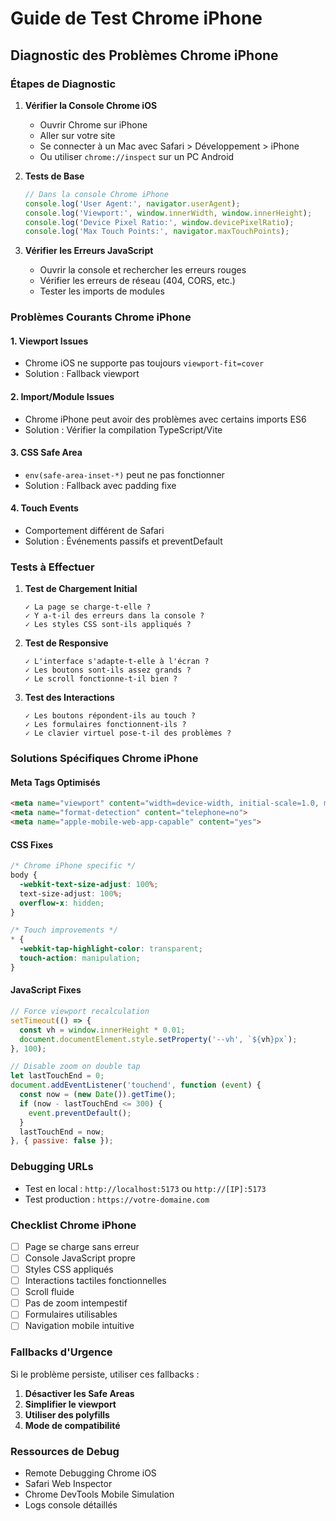 # Guide de Test Chrome iPhone

## Diagnostic des Problèmes Chrome iPhone

### Étapes de Diagnostic

1. **Vérifier la Console Chrome iOS**
   - Ouvrir Chrome sur iPhone
   - Aller sur votre site
   - Se connecter à un Mac avec Safari > Développement > iPhone
   - Ou utiliser `chrome://inspect` sur un PC Android

2. **Tests de Base**
   ```javascript
   // Dans la console Chrome iPhone
   console.log('User Agent:', navigator.userAgent);
   console.log('Viewport:', window.innerWidth, window.innerHeight);
   console.log('Device Pixel Ratio:', window.devicePixelRatio);
   console.log('Max Touch Points:', navigator.maxTouchPoints);
   ```

3. **Vérifier les Erreurs JavaScript**
   - Ouvrir la console et rechercher les erreurs rouges
   - Vérifier les erreurs de réseau (404, CORS, etc.)
   - Tester les imports de modules

### Problèmes Courants Chrome iPhone

#### 1. Viewport Issues
- Chrome iOS ne supporte pas toujours `viewport-fit=cover`
- Solution : Fallback viewport

#### 2. Import/Module Issues
- Chrome iPhone peut avoir des problèmes avec certains imports ES6
- Solution : Vérifier la compilation TypeScript/Vite

#### 3. CSS Safe Area
- `env(safe-area-inset-*)` peut ne pas fonctionner
- Solution : Fallback avec padding fixe

#### 4. Touch Events
- Comportement différent de Safari
- Solution : Événements passifs et preventDefault

### Tests à Effectuer

1. **Test de Chargement Initial**
   ```
   ✓ La page se charge-t-elle ?
   ✓ Y a-t-il des erreurs dans la console ?
   ✓ Les styles CSS sont-ils appliqués ?
   ```

2. **Test de Responsive**
   ```
   ✓ L'interface s'adapte-t-elle à l'écran ?
   ✓ Les boutons sont-ils assez grands ?
   ✓ Le scroll fonctionne-t-il bien ?
   ```

3. **Test des Interactions**
   ```
   ✓ Les boutons répondent-ils au touch ?
   ✓ Les formulaires fonctionnent-ils ?
   ✓ Le clavier virtuel pose-t-il des problèmes ?
   ```

### Solutions Spécifiques Chrome iPhone

#### Meta Tags Optimisés
```html
<meta name="viewport" content="width=device-width, initial-scale=1.0, maximum-scale=1.0, user-scalable=no">
<meta name="format-detection" content="telephone=no">
<meta name="apple-mobile-web-app-capable" content="yes">
```

#### CSS Fixes
```css
/* Chrome iPhone specific */
body {
  -webkit-text-size-adjust: 100%;
  text-size-adjust: 100%;
  overflow-x: hidden;
}

/* Touch improvements */
* {
  -webkit-tap-highlight-color: transparent;
  touch-action: manipulation;
}
```

#### JavaScript Fixes
```javascript
// Force viewport recalculation
setTimeout(() => {
  const vh = window.innerHeight * 0.01;
  document.documentElement.style.setProperty('--vh', `${vh}px`);
}, 100);

// Disable zoom on double tap
let lastTouchEnd = 0;
document.addEventListener('touchend', function (event) {
  const now = (new Date()).getTime();
  if (now - lastTouchEnd <= 300) {
    event.preventDefault();
  }
  lastTouchEnd = now;
}, { passive: false });
```

### Debugging URLs
- Test en local : `http://localhost:5173` ou `http://[IP]:5173`
- Test production : `https://votre-domaine.com`

### Checklist Chrome iPhone
- [ ] Page se charge sans erreur
- [ ] Console JavaScript propre
- [ ] Styles CSS appliqués
- [ ] Interactions tactiles fonctionnelles
- [ ] Scroll fluide
- [ ] Pas de zoom intempestif
- [ ] Formulaires utilisables
- [ ] Navigation mobile intuitive

### Fallbacks d'Urgence
Si le problème persiste, utiliser ces fallbacks :

1. **Désactiver les Safe Areas**
2. **Simplifier le viewport**
3. **Utiliser des polyfills**
4. **Mode de compatibilité**

### Ressources de Debug
- Remote Debugging Chrome iOS
- Safari Web Inspector
- Chrome DevTools Mobile Simulation
- Logs console détaillés
